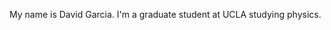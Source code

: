 My name is David Garcia. I'm a graduate student at UCLA studying physics.

<!---
dagarcia4/dagarcia4 is a ✨ special ✨ repository because its `README.md` (this file) appears on your GitHub profile.
You can click the Preview link to take a look at your changes.
--->
